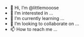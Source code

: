 - 👋 Hi, I’m @littlemooose
- 👀 I’m interested in ...
- 🌱 I’m currently learning ...
- 💞️ I’m looking to collaborate on ...
- 📫 How to reach me ...

<!---
littlemooose/littlemooose is a ✨ special ✨ repository because its `README.md` (this file) appears on your GitHub profile.
You can click the Preview link to take a look at your changes.
--->
